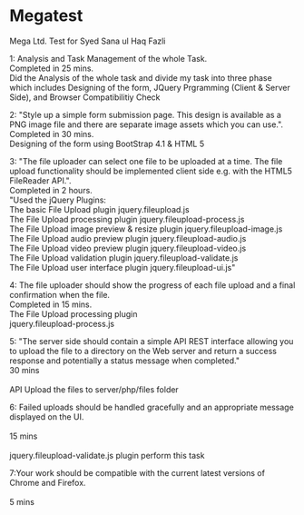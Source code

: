 # Megatest
Mega Ltd. Test for Syed Sana ul Haq Fazli

1: Analysis and Task Management of the whole Task. 
<br />Completed in 25 mins. 
<br />Did the Analysis of the whole task and divide my task into three phase which includes Designing of the form, JQuery Prgramming (Client & Server Side), and Browser Compatibilitiy Check 	

2: "Style up a simple form submission page. This design is available as a PNG image file and there are separate image assets which you can use.". 
<br />Completed in 30 mins. 
<br />Designing of the form using BootStrap 4.1 & HTML 5
			
3: "The file uploader can select one file to be uploaded at a time. The file upload functionality should be
implemented client side e.g. with the HTML5 FileReader API.". 
<br />Completed in 2 hours.
<br />
"Used the jQuery Plugins: 
<br /> The basic File Upload plugin 
jquery.fileupload.js
<br />The File Upload processing plugin
jquery.fileupload-process.js
<br />The File Upload image preview & resize plugin 
jquery.fileupload-image.js
<br /> The File Upload audio preview plugin 
jquery.fileupload-audio.js
<br />The File Upload video preview plugin
jquery.fileupload-video.js
<br />The File Upload validation plugin 
jquery.fileupload-validate.js
<br />The File Upload user interface plugin
jquery.fileupload-ui.js"
			
4: The file uploader should show the progress of each file upload and a final confirmation when the file. 
<br />Completed in 15 mins.	
<br />The File Upload processing plugin
<br />jquery.fileupload-process.js
			
5: "The server side should contain a simple API REST interface allowing you to upload the file to a
directory on the Web server and return a success response and potentially a status message when
completed."	
<br />30 mins	
<br />API Upload the files to server/php/files folder
			
			
6: Failed uploads should be handled gracefully and an appropriate message displayed on the UI.	
<br/>15 mins	
<br/>jquery.fileupload-validate.js plugin perform this task

7:Your work should be compatible with the current latest versions of Chrome and Firefox.	
<br />5 mins	

